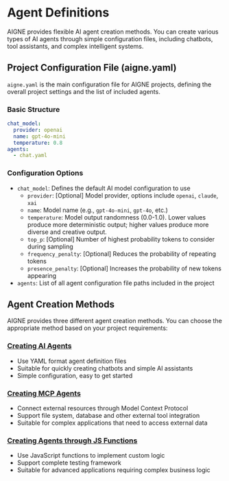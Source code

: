 # Agent Definitions

AIGNE provides flexible AI agent creation methods. You can create various types of AI agents through simple configuration files, including chatbots, tool assistants, and complex intelligent systems.

## Project Configuration File (aigne.yaml)

`aigne.yaml` is the main configuration file for AIGNE projects, defining the overall project settings and the list of included agents.

### Basic Structure

```yaml
chat_model:
  provider: openai
  name: gpt-4o-mini
  temperature: 0.8
agents:
  - chat.yaml
```

### Configuration Options

* `chat_model`: Defines the default AI model configuration to use
  * `provider`: \[Optional] Model provider, options include `openai`, `claude`, `xai`
  * `name`: Model name (e.g., `gpt-4o-mini`, `gpt-4o`, etc.)
  * `temperature`: Model output randomness (0.0-1.0). Lower values produce more deterministic output; higher values produce more diverse and creative output.
  * `top_p`: \[Optional] Number of highest probability tokens to consider during sampling
  * `frequency_penalty`: \[Optional] Reduces the probability of repeating tokens
  * `presence_penalty`: \[Optional] Increases the probability of new tokens appearing
* `agents`: List of all agent configuration file paths included in the project

## Agent Creation Methods

AIGNE provides three different agent creation methods. You can choose the appropriate method based on your project requirements:

### [Creating AI Agents](agent.md)

* Use YAML format agent definition files
* Suitable for quickly creating chatbots and simple AI assistants
* Simple configuration, easy to get started

### [Creating MCP Agents](mcp.md)

* Connect external resources through Model Context Protocol
* Support file system, database and other external tool integration
* Suitable for complex applications that need to access external data

### [Creating Agents through JS Functions](function.md)

* Use JavaScript functions to implement custom logic
* Support complete testing framework
* Suitable for advanced applications requiring complex business logic
